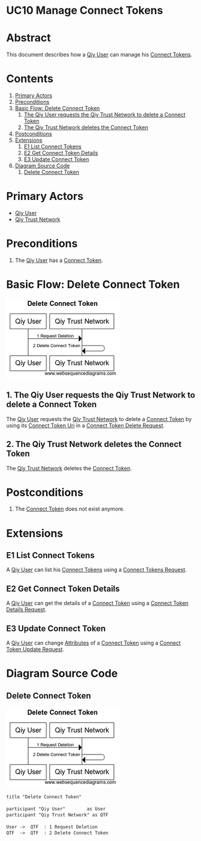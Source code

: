 # UC10 Manage Connect Tokens

# Abstract

This document describes how a [Qiy User](../Definitions.md#qiy-user) can manage his [Connect Tokens](../Definitions.md#connect-token).

# Contents


1. [Primary Actors](#primary-actors)
1. [Preconditions](#preconditions)
1. [Basic Flow: Delete Connect Token](#basic-flow-delete-connect-token)
	1. [The Qiy User requests the Qiy Trust Network to delete a Connect Token](#1-the-qiy-user-requests-the-qiy-trust-network-to-delete-a-connect-token)
	1. [The Qiy Trust Network deletes the Connect Token](#2-the-qiy-trust-network-deletes-the-connect-token)
1. [Postconditions](#postconditions)
1. [Extensions](#extensions)
	1. [E1 List Connect Tokens](#e1-list-connect-tokens)
	1. [E2 Get Connect Token Details](#e2-get-connect-token-details)
	1. [E3 Update Connect Token](#e3-update-connect-token)
1. [Diagram Source Code](#diagram-source-code)
	1. [Delete Connect Token](#delete-connect-token)

# Primary Actors

* [Qiy User](../Definitions.md#qiy-user)
* [Qiy Trust Network](../Definitions.md#qiy-trust-network)


# Preconditions

1.  The [Qiy User](../Definitions.md#qiy-user) has a [Connect Token](../Definitions.md#connect-token).


# Basic Flow: Delete Connect Token

![Delete Connect Token](../images/Delete_Connect_Token_-_UC10.png)


## 1. The Qiy User requests the Qiy Trust Network to delete a Connect Token

The [Qiy User](../Definitions.md#qiy-user) requests the [Qiy Trust Network](../Definitions.md#qiy-trust-network) to delete a [Connect Token](../Definitions.md#connect-token) by using its [Connect Token Uri](../Definitions.md#connect-token-uri) in a [Connect Token Delete Request](../Definitions.md#connect-token-delete-request).

## 2. The Qiy Trust Network deletes the Connect Token

The [Qiy Trust Network](../Definitions.md#qiy-trust-network) deletes the [Connect Token](../Definitions.md#connect-token).


# Postconditions

1. The [Connect Token](../Definitions.md#connect-token) does not exist anymore.


# Extensions


## E1 List Connect Tokens

A [Qiy User](../Definitions.md#qiy-user) can list his [Connect Tokens](../Definitions.md#connect-token) using a [Connect Tokens Request](../Definitions.md#connect-tokens-request).


## E2 Get Connect Token Details

A [Qiy User](../Definitions.md#qiy-user) can get the details of a [Connect Token](../Definitions.md#connect-token) using a [Connect Token Details Request](../Definitions.md#connect-token-details-request).


## E3 Update Connect Token

A [Qiy User](../Definitions.md#qiy-user) can change [Attributes](../Definitions.md#attribute) of a [Connect Token](../Definitions.md#connect-token) using a [Connect Token Update Request](../Definitions.md#connect-token-update-request).


# Diagram Source Code

## Delete Connect Token

![Delete Connect Token](../images/Delete_Connect_Token_-_UC10.png)

```
title "Delete Connect Token"

participant "Qiy User"        as User
participant "Qiy Trust Network" as QTF

User ->  QTF  : 1 Request Deletion
QTF  ->  QTF  : 2 Delete Connect Token
```

